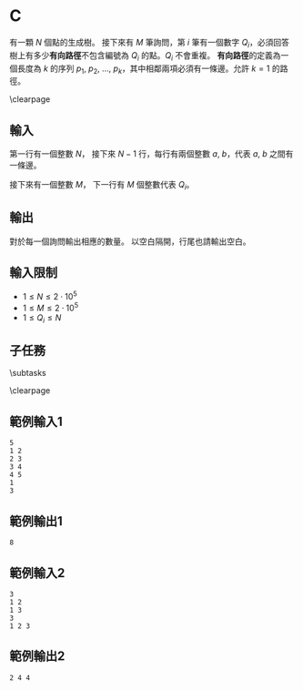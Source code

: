 # C

有一顆 $N$ 個點的生成樹。
接下來有 $M$ 筆詢問，第 $i$ 筆有一個數字 $Q_i$，必須回答樹上有多少**有向路徑**不包含編號為 $Q_i$ 的點。$Q_i$ 不會重複。
**有向路徑**的定義為一個長度為 $k$ 的序列 $p_1,~p_2,~\dots,~p_k$，其中相鄰兩項必須有一條邊。允許 $k = 1$ 的路徑。

\clearpage

## 輸入
第一行有一個整數 $N$，
接下來 $N - 1$ 行，每行有兩個整數 $a,~b$，代表 $a,~b$ 之間有一條邊。

接下來有一個整數 $M$，
下一行有 $M$ 個整數代表 $Q_i$。

## 輸出
對於每一個詢問輸出相應的數量。
以空白隔開，行尾也請輸出空白。

## 輸入限制
- $1 \le N \le 2 \cdot 10^5$
- $1 \le M \le 2 \cdot 10^5$
- $1 \le Q_i \le N$


## 子任務
\subtasks

\clearpage

## 範例輸入1
```
5
1 2
2 3
3 4
4 5
1
3
```

## 範例輸出1
```
8
```

## 範例輸入2
```
3
1 2
1 3
3
1 2 3
```

## 範例輸出2
```
2 4 4
```